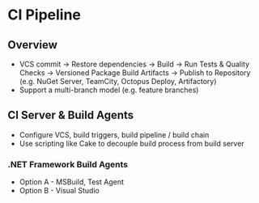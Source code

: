 # CI Pipeline

## Overview
- VCS commit -> Restore dependencies -> Build -> Run Tests & Quality Checks -> Versioned Package Build Artifacts -> Publish to Repository (e.g. NuGet Server, TeamCity, Octopus Deploy, Artifactory)
- Support a multi-branch model (e.g. feature branches)

## CI Server & Build Agents
- Configure VCS, build triggers, build pipeline / build chain
- Use scripting like Cake to decouple build process from build server

### .NET Framework Build Agents
- Option A - MSBuild, Test Agent
- Option B - Visual Studio 
